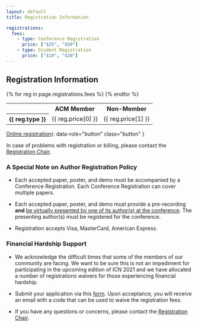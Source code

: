 ```yaml
---
layout: default
title: Registration Information

registrations:
  fees:
    - type: Conference Registration
      price: ["$25", "$50"]
    - type: Student Registration
      price: ["$10", "$20"]
---
```


## Registration Information

<div class="border ui-corner-all ui-shadow">
  <table class="sponsorlevels">
    <tbody>
      <tr>
        <th style="text-align:left"></th>
        <th>ACM Member</th>
        <th>Non-Member</th>
      </tr>
      {% for reg in page.registrations.fees %}
      <tr>
        <th style="text-align:left">{{ reg.type }}</th>
        <td> {{ reg.price[0] }} </td>
        <td> {{ reg.price[1] }} </td>
      </tr>
      {% endfor %}
    </tbody>
  </table>
</div>


[Online registration](https://cvent.me/xkDnq3){: data-role="button" class="button" }

In case of problems with registration or billing, please contact the [Registration Chair](mailto:icn2021.reg@gmail.com).

### A Special Note on Author Registration Policy

- Each accepted paper, poster, and demo must be accompanied by a Conference Registration. Each Conference Registration can cover multiple papers.

- Each accepted paper, poster, and demo must provide a pre-recording **and** <u>be virtually presented by one of its author(s) at the conference</u>. The presenting author(s) must be registered for the conference.

- Registration accepts Visa, MasterCard, American Express.

### Financial Hardship Support

- We acknowledge the difficult times that some of the members of our community are facing. We want to be sure this is not an impediment for participating in the upcoming edition of ICN 2021 and we have allocated a number of registrations waivers for those experiencing financial hardship.

- Submit your application via this [form](https://forms.gle/2pmoUfdGrYK5TxaW6). Upon acceptance, you will receive an email with a code that can be used to waive the registration fees.

- If you have any questions or concerns, please contact the [Registration Chair](mailto:icn2021.reg@gmail.com).
